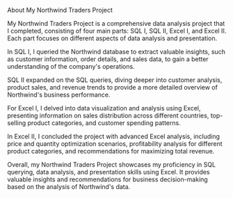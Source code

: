 
About My Northwind Traders Project

My Northwind Traders Project is a comprehensive data analysis project that I completed, consisting of four main parts: SQL I, SQL II, Excel I, and Excel II. Each part focuses on different aspects of data analysis and presentation.

In SQL I, I queried the Northwind database to extract valuable insights, such as customer information, order details, and sales data, to gain a better understanding of the company's operations.

SQL II expanded on the SQL queries, diving deeper into customer analysis, product sales, and revenue trends to provide a more detailed overview of Northwind's business performance.

For Excel I, I delved into data visualization and analysis using Excel, presenting information on sales distribution across different countries, top-selling product categories, and customer spending patterns.

In Excel II, I concluded the project with advanced Excel analysis, including price and quantity optimization scenarios, profitability analysis for different product categories, and recommendations for maximizing total revenue.

Overall, my Northwind Traders Project showcases my proficiency in SQL querying, data analysis, and presentation skills using Excel. It provides valuable insights and recommendations for business decision-making based on the analysis of Northwind's data.
